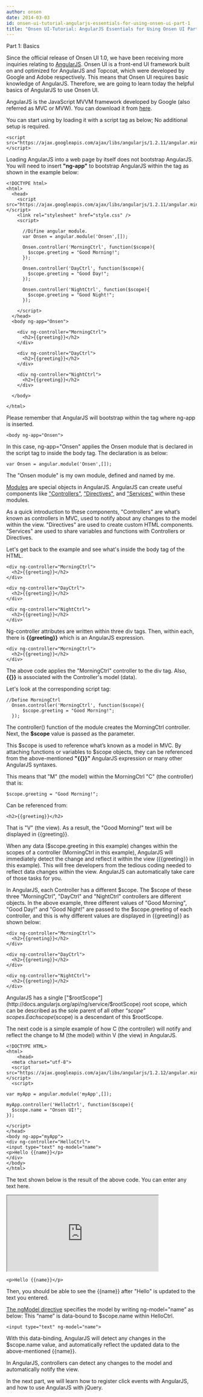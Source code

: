 ```yaml
---
author: onsen
date: 2014-03-03
id: onsen-ui-tutorial-angularjs-essentials-for-using-onsen-ui-part-1
title: "Onsen UI-Tutorial: AngularJS Essentials for Using Onsen UI Part 1"
---
```

Part 1: Basics

Since the official release of Onsen UI 1.0, we have been receiving more inquiries relating to [AngularJS](http://angularjs.org/). Onsen UI is a front-end UI framework built on and optimized for AngularJS and Topcoat, which were developed by Google and Adobe respectively. This means that Onsen UI requires basic knowledge of AngularJS. Therefore, we are going to learn today the helpful basics of AngularJS to use Onsen UI.

<!-- more -->

AngularJS is the JavaScript MVVM framework developed by Google (also referred as MVC or MVW). You can download it from [here](http://angularjs.org/).

You can start using by loading it with a script tag as below; No additional setup is required.

	<script src="https://ajax.googleapis.com/ajax/libs/angularjs/1.2.11/angular.min.js"></script>

Loading AngularJS into a web page by itself does not bootstrap AngularJS. You will need to insert **"ng-app"** to bootstrap AngularJS within the tag as shown in the example below:

    <!DOCTYPE html>
    <html>
      <head>
        <script src="https://ajax.googleapis.com/ajax/libs/angularjs/1.2.11/angular.min.js"></script>
        <link rel="stylesheet" href="style.css" />
        <script>
        
          //Difine angular module.
          var Onsen = angular.module('Onsen',[]);
        
          Onsen.controller('MorningCtrl', function($scope){
            $scope.greeting = "Good Morning!";
          });
        
          Onsen.controller('DayCtrl', function($scope){
            $scope.greeting = "Good Day!";
          });      
     
          Onsen.controller('NightCtrl', function($scope){
            $scope.greeting = "Good Night!";
          });
          
        </script>
      </head>
      <body ng-app="Onsen">
      
        <div ng-controller="MorningCtrl">
          <h2>{{greeting}}</h2>
        </div>
        
        <div ng-controller="DayCtrl">
          <h2>{{greeting}}</h2>
        </div>
        
        <div ng-controller="NightCtrl">
          <h2>{{greeting}}</h2>
        </div>    
        
      </body>
     
    </html>

Please remember that AngularJS will bootstrap within the tag where ng-app is inserted.

	<body ng-app="Onsen">
    
In this case, ng-app="Onsen" applies the Onsen module that is declared in the script tag to inside the body tag. The declaration is as below:

	var Onsen = angular.module('Onsen',[]);

The "Onsen module" is my own module, defined and named by me.

[Modules](http://docs.angularjs.org/guide/module) are special objects in AngularJS. AngularJS can create useful components like ["Controllers"](http://docs.angularjs.org/guide/controller), ["Directives"](http://docs.angularjs.org/guide/directive), and ["Services"](http://docs.angularjs.org/guide/dev_guide.services.creating_services) within these modules.


As a quick introduction to these components, "Controllers" are what’s known as controllers in MVC, used to notify about any changes to the model within the view. "Directives" are used to create custom HTML components. "Services" are used to share variables and functions with Controllers or Directives.

Let's get back to the example and see what's inside the body tag of the HTML.

	<div ng-controller="MorningCtrl">
      <h2>{{greeting}}</h2>
    </div>
    
    <div ng-controller="DayCtrl">
      <h2>{{greeting}}</h2>
    </div>
    
    <div ng-controller="NightCtrl">
      <h2>{{greeting}}</h2>
    </div>
    
Ng-controller attributes are written within three div tags. Then, within each, there is **{{greeting}}** which is an AngularJS expression.

	<div ng-controller="MorningCtrl">
      <h2>{{greeting}}</h2>
    </div>
    
The above code applies the "MorningCtrl" controller to the div tag. Also, **{{}}** is associated with the Controller's model (data).

Let's look at the corresponding script tag:

	//Define MorningCtrl
      Onsen.controller('MorningCtrl', function($scope){
          $scope.greeting = "Good Morning!";
      });
      
The controller() function of the module creates the MorningCtrl controller. Next, the **$scope** value is passed as the parameter.

This $scope is used to reference what’s known as a model in MVC. By attaching functions or variables to $scope objects, they can be referenced from the above-mentioned **"{{}}"** AngularJS expression or many other AngularJS syntaxes.


This means that "M" (the model) within the MorningCtrl "C" (the controller) that is:


	$scope.greeting = "Good Morning!";


Can be referenced from:


	<h2>{{greeting}}</h2>


That is "V" (the view). As a result, the "Good Morning!" text will be displayed in {{greeting}}.

When any data ($scope.greeting in this example) changes within the scopes of a controller (MorningCtrl in this example), AngularJS will immediately detect the change and reflect it within the view ({{greeting}} in this example). This will free developers from the tedious coding needed to reflect data changes within the view. AngularJS can automatically take care of those tasks for you.


In AngularJS, each Controller has a different $scope. The $scope of these three "MorningCtrl", "DayCtrl" and "NightCtrl" controllers are different objects. In the above example, three different values of "Good Morning", "Good Day!" and "Good Night!" are passed to the $scope.greeting of each controller, and this is why different values are displayed in {{greeting}} as shown below:

	<div ng-controller="MorningCtrl">
      <h2>{{greeting}}</h2>
    </div>
    
    <div ng-controller="DayCtrl">
      <h2>{{greeting}}</h2>
    </div>
    
    <div ng-controller="NightCtrl">
      <h2>{{greeting}}</h2>
    </div>


AngularJS has a single ["$rootScope"](http://docs.angularjs.org/api/ng/service/$rootScope) root scope, which can be described as the sole parent of all other “$scope” scopes. Each scope ($scope) is a descendant of this $rootScope.

The next code is a simple example of how C (the controller) will notify and reflect the change to M (the model) within V (the view) in AngularJS.

	<!DOCTYPE HTML>
    <html>
        <head>
      <meta charset="utf-8">
      <script src="https://ajax.googleapis.com/ajax/libs/angularjs/1.2.12/angular.min.js"></script>
      <script>
 
    var myApp = angular.module('myApp',[]);
 
    myApp.controller('HelloCtrl', function($scope){
      $scope.name = "Onsen UI!";
    });
 
    </script>
    </head>
    <body ng-app="myApp">
    <div ng-controller="HelloCtrl">
    <input type="text" ng-model="name">
    <p>Hello {{name}}</p>
    </div>
    </body>
    </html>

The text shown below is the result of the above code. You can enter any text here.

<iframe src="http://s3.asial.co.jp/~ataru/blog20140209/bind.html" width="400px" height="200px"></iframe>

	<p>Hello {{name}}</p>
    
Then, you should be able to see the {{name}} after "Hello" is updated to the text you entered.

[The ngModel directive](http://docs.angularjs.org/api/ng/directive/ngModel) specifies the model by writing ng-model="name” as below: This “name” is data-bound to $scope.name within HelloCtrl. 

	<input type="text" ng-model="name">

With this data-binding, AngularJS will detect any changes in the $scope.name value, and automatically reflect the updated data to the above-mentioned {{name}}.

In AngularJS, controllers can detect any changes to the model and automatically notify the view.

In the next part, we will learn how to register click events with AngularJS, and how to use AngularJS with jQuery.
